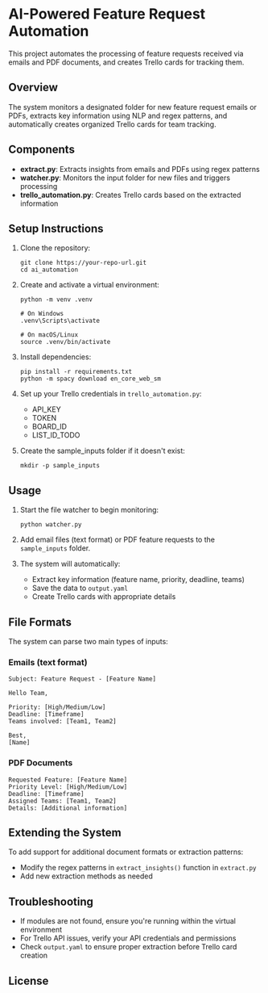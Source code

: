 # AI-Powered Feature Request Automation

This project automates the processing of feature requests received via emails and PDF documents, and creates Trello cards for tracking them.

## Overview

The system monitors a designated folder for new feature request emails or PDFs, extracts key information using NLP and regex patterns, and automatically creates organized Trello cards for team tracking.

## Components

- **extract.py**: Extracts insights from emails and PDFs using regex patterns
- **watcher.py**: Monitors the input folder for new files and triggers processing
- **trello_automation.py**: Creates Trello cards based on the extracted information

## Setup Instructions

1. Clone the repository:
   ```
   git clone https://your-repo-url.git
   cd ai_automation
   ```

2. Create and activate a virtual environment:
   ```
   python -m venv .venv
   
   # On Windows
   .venv\Scripts\activate
   
   # On macOS/Linux
   source .venv/bin/activate
   ```

3. Install dependencies:
   ```
   pip install -r requirements.txt
   python -m spacy download en_core_web_sm
   ```

4. Set up your Trello credentials in `trello_automation.py`:
   - API_KEY
   - TOKEN
   - BOARD_ID
   - LIST_ID_TODO

5. Create the sample_inputs folder if it doesn't exist:
   ```
   mkdir -p sample_inputs
   ```

## Usage

1. Start the file watcher to begin monitoring:
   ```
   python watcher.py
   ```

2. Add email files (text format) or PDF feature requests to the `sample_inputs` folder.

3. The system will automatically:
   - Extract key information (feature name, priority, deadline, teams)
   - Save the data to `output.yaml`
   - Create Trello cards with appropriate details

## File Formats

The system can parse two main types of inputs:

### Emails (text format)
```
Subject: Feature Request - [Feature Name]

Hello Team,

Priority: [High/Medium/Low]
Deadline: [Timeframe]
Teams involved: [Team1, Team2]

Best,
[Name]
```

### PDF Documents
```
Requested Feature: [Feature Name]
Priority Level: [High/Medium/Low]
Deadline: [Timeframe]
Assigned Teams: [Team1, Team2]
Details: [Additional information]
```

## Extending the System

To add support for additional document formats or extraction patterns:
- Modify the regex patterns in `extract_insights()` function in `extract.py`
- Add new extraction methods as needed

## Troubleshooting

- If modules are not found, ensure you're running within the virtual environment
- For Trello API issues, verify your API credentials and permissions
- Check `output.yaml` to ensure proper extraction before Trello card creation

## License